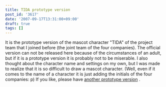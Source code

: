 ```yaml
---
title: TIDA prototype version
post_id: '3617'
date: '2007-09-17T13:31:00+09:00'
draft: true
tags: []
---
```


It is the prototype version of the mascot character "TIDA" of the project team that I joined before (the joint team of the four companies). The official version can not be released here because of the circumstances of an adult, but if it is a prototype version it is probably not to be miserable. I also thought about the character name and settings on my own, but I was made to realize that it is so difficult to draw a mascot character. (Well, even if it comes to the name of a character it is just adding the initials of the four companies: p) If you like, please have [another prototype version](/wp-content/uploads/2013/11/tida_p3.jpg) .
